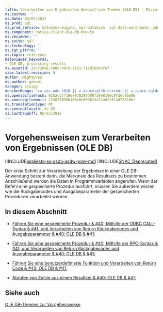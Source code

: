 ```yaml
---
title: Verarbeiten von Ergebnissen Gewusst-wie-Themen (OLE DB) | Microsoft Docs
ms.custom: ''
ms.date: 03/07/2017
ms.prod: sql
ms.prod_service: database-engine, sql-database, sql-data-warehouse, pdw
ms.component: native-client-ole-db-how-to
ms.reviewer: ''
ms.suite: sql
ms.technology: ''
ms.tgt_pltfrm: ''
ms.topic: reference
helpviewer_keywords:
- OLE DB, processing results
ms.assetid: 23cc2688-6080-497e-8151-712d10da5fef
caps.latest.revision: 9
author: MightyPen
ms.author: genemi
manager: craigg
monikerRange: '>= aps-pdw-2016 || = azuresqldb-current || = azure-sqldw-latest || >= sql-server-2016 || = sqlallproducts-allversions'
ms.openlocfilehash: 8162c57738ee978289a90f2898198c9fd6c05d06
ms.sourcegitcommit: 1740f3090b168c0e809611a7aa6fd514075616bf
ms.translationtype: MT
ms.contentlocale: de-DE
ms.lasthandoff: 05/03/2018
---
```

# <a name="processing-results-how-to-topics-ole-db"></a>Vorgehensweisen zum Verarbeiten von Ergebnissen (OLE DB)
[!INCLUDE[appliesto-ss-asdb-asdw-pdw-md](../../../includes/appliesto-ss-asdb-asdw-pdw-md.md)]
[!INCLUDE[SNAC_Deprecated](../../../includes/snac-deprecated.md)]

  Der erste Schritt zur Verarbeitung der Ergebnisse in einer OLE DB-Anwendung besteht darin, die Merkmale des Resultsets zu bestimmen. Anschließend werden die Daten in Programmvariablen abgerufen. Wenn der Befehl eine gespeicherte Prozedur ausführt, müssen Sie außerdem wissen, wie die Rückgabecodes und Ausgabeparameter der gespeicherten Prozeduren verarbeitet werden.  
  
## <a name="in-this-section"></a>In diesem Abschnitt  
  
-   [Führen Sie eine gespeicherte Prozedur & #40; Mithilfe der ODBC CALL-Syntax & #41; und Verarbeiten von Return Rückgabecodes und Ausgabeparameter & #40; OLE DB & #41;](../../../relational-databases/native-client-ole-db-how-to/results/execute-stored-procedure-with-odbc-call-and-process-output.md)  
  
-   [Führen Sie eine gespeicherte Prozedur & #40; Mithilfe der RPC-Syntax & #41; und Verarbeiten von Return Rückgabecodes und Ausgabeparameter & #40; OLE DB & #41;](../../../relational-databases/native-client-ole-db-how-to/results/execute-stored-procedure-with-rpc-and-process-output.md)  
  
-   [Führen Sie eine benutzerdefinierte Funktion und Verarbeiten von Return Code & #40; OLE DB & #41;](../../../relational-databases/native-client-ole-db-how-to/results/execute-a-user-defined-function-and-process-return-code-ole-db.md)  
  
-   [Abrufen von Zeilen aus einem Resultset & #40; OLE DB & #41;](../../../relational-databases/native-client-ole-db-how-to/results/fetch-rows-from-a-result-set-ole-db.md)  
  
## <a name="see-also"></a>Siehe auch  
 [OLE DB-Themen zur Vorgehensweise](../../../relational-databases/native-client-ole-db-how-to/ole-db-how-to-topics.md)  
  
  
